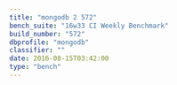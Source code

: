 ```yaml
---
title: "mongodb 2 572"
bench_suite: "16w33 CI Weekly Benchmark"
build_number: "572"
dbprofile: "mongodb"
classifier: ""
date: 2016-08-15T03:42:00
type: "bench"
---
```

